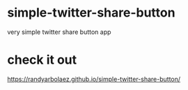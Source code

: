 # simple-twitter-share-button
very simple twitter share button app
# check it out
https://randyarbolaez.github.io/simple-twitter-share-button/
